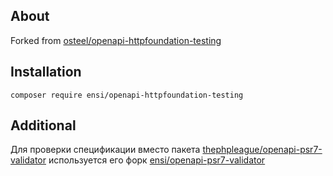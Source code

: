 ## About

Forked from [osteel/openapi-httpfoundation-testing](https://github.com/osteel/openapi-httpfoundation-testing)

## Installation
```
composer require ensi/openapi-httpfoundation-testing
```

## Additional

Для проверки спецификации вместо пакета [thephpleague/openapi-psr7-validator](https://github.com/thephpleague/openapi-psr7-validator) используется его форк [ensi/openapi-psr7-validator](https://github.com/ensi-platform/openapi-psr7-validator) 
